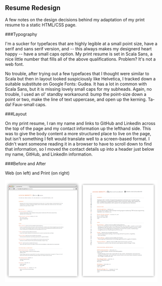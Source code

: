 ## Resume Redesign

A few notes on the design decisions behind my adaptation of my print resume to a static HTML/CSS page.

###Typography

I'm a sucker for typefaces that are highly legible at a small point size, have a serif and sans serif version, and -- this always makes my designerd heart happy -- have a small caps option. My print resume is set in Scala Sans, a nice little number that fills all of the above qualifications. Problem? It's not a web font. 

No trouble, after trying out a few typefaces that I thought were similar to Scala but then in layout looked suspiciously like Helvetica, I tracked down a suitable substitute on Google Fonts: Gudea. It has a lot in common with Scala Sans, but it is missing lovely small caps for my subheads. Again, no trouble, I used an ol' standby workaround: bump the point-size down a point or two, make the line of text uppercase, and open up the kerning. Ta-da! Faux-small caps.

###Layout

On my print resume, I ran my name and links to GitHub and LinkedIn across the top of the page and my contact information up the lefthand side. This was to give the body content a more structured place to live on the page, but isn't something I felt would translate well to a screen-based format. I didn't want someone reading it in a browser to have to scroll down to find that information, so I moved the contact details up into a header just below my name, GitHub, and LinkedIn information.

###Before and After

Web (on left) and Print (on right)

![Compare](images/resume_compare.png)
